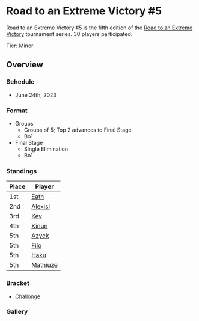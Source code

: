 # Road to an Extreme Victory #5

Road to an Extreme Victory #5 is the fifth edition of the [Road to an Extreme Victory](rtaxvmain.md) tournament series.
30 players participated.

Tier: Minor

## Overview

### Schedule
- June 24th, 2023

### Format
- Groups
  - Groups of 5; Top 2 advances to Final Stage
  - Bo1
- Final Stage
  - Single Elimination
  - Bo1

### Standings

|Place|Player|
|-|-|
|1st|[Eath](../..//players/belgian/eath.md)|
|2nd|[Alexisl](../..//players/french/alexisl.md)|
|3rd|[Kev](../..//players/french/kevnox.md)|
|4th|[Kinun](../..//players/belgian/kinun.md)|
|5th|[Azyck](../..//players/french/azyck.md)|
|5th|[Filo](../..//players/italian/filo.md)|
|5th|[Haku](../..//players/german/haku.md)|
|5th|[Mathiuze](../..//players/french/mathiuze.md)|

### Bracket
- [Challonge](https://challonge.com/74bqk53q)

### Gallery

